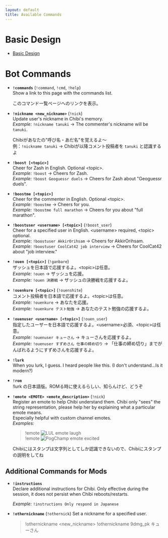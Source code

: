 ```yaml
---
layout: default
title: Available Commands
---
```


# Basic Design

- [Basic Design](https://docs.google.com/document/d/e/2PACX-1vQRy2vSl1tzd4_FMRCcILB4qb8lcTMvoB7w8hNFotlLjBSn8Nz7eZfa6bZMWTRFwaMiod_KpwH6Pxyb/pub)

# Bot Commands

- **`!commands`** (`!command`, `!cmd`, `!help`)  
  Show a link to this page with the commands list.  
    
  このコマンド一覧ページへのリンクを表示。  

- **`!nickname <new_nickname>`** (`!nick`)  
  Update user's nickname in Chibi's memory.  
  *Example:* `!nickname tanuki` → The commenter's nickname will be `tanuki`.  
    
  Chibiがあなたの"呼び名・あだ名"を覚えるよ～  
  例：`!nickname tanuki` → Chibiが以降コメント投稿者を `tanuki` と認識するよ  

- **`!boost [<topic>]`**  
  Cheer for Zash in English. Optional \<topic\>.  
  *Example:* `!boost` → Cheers for Zash.  
  *Example:* `!boost Geoguessr duels` → Cheers for Zash about "Geoguessr duels".

- **`!boostme [<topic>]`**  
  Cheer for the commenter in English. Optional \<topic\>.  
  *Example:* `!boostme` → Cheers for you.  
  *Example:* `!boostme full marathon` → Cheers for you about "full marathon".

- **`!boostuser <username> [<topic>]`** (`!boost_user`)  
  Cheer for a specified user in English. \<username\> required, \<topic\> optional.  
  *Example:* `!boostuser AkkirOrihsam` → Cheers for AkkirOrihsam.  
  *Example:* `!boostuser CoolCat42 job interview` → Cheers for CoolCat42 about "job interview."

- **`!ouen [<topic>]`** (`!ganbare`)  
  ザッシュを日本語で応援するよ。\<topic\>は任意。  
  *Example:* `!ouen` → ザッシュを応援。  
  *Example:* `!ouen 決勝戦` → ザッシュの決勝戦を応援するよ。

- **`!ouenkure [<topic>]`** (`!ouenshite`)  
  コメント投稿者を日本語で応援するよ。\<topic\>は任意。  
  *Example:*  `!ouenkure` → あなたを応援。  
  *Example:* `!ouenkure テスト勉強` → あなたのテスト勉強の応援するよ。

- **`!ouenuser <username> [<topic>]`** (`!ouen_user`)  
  指定したユーザーを日本語で応援するよ。\<username\>必須、\<topic\>は任意。  
  *Example:* `!ouenuser キューさん` → キューさんを応援するよ。  
  *Example:* `!ouenuser すずめさん 仕事の締め切り` → 「仕事の締め切り」までがんばれるようにすずめさんを応援するよ。  

- **`!lurk`**  
  When you lurk, I guess. I heard people like this. (I don't understand...Is it modern?)  

- **`!rom`**  
  !lurk の日本語版。ROMる時に使えるらしい、知らんけど、どうぞ

- **`!emote <EMOTE> <emote_description>`** (`!nick`)  
  Register an emote to help Chibi understand them. Chibi only "sees" the string representation, please help her by explaining what a particular emote means.  
  Especially helpful with custom channel emotes.  
  *Examples:*  
  > !emote ![LUL emote](https://static-cdn.jtvnw.net/emoticons/v2/425618/static/light/1.0) laugh  
  > !emote ![PogChamp emote](https://static-cdn.jtvnw.net/emoticons/v2/305954156/default/dark/1.0) excited  
    
  Chibiにはスタンプは文字列としてしか認識できないので、Chibiにスタンプの説明をしてね  

## Additional Commands for Mods

- **`!instructions`**  
  Declare additional instructions for Chibi. Only effective during the session, it does not persist when Chibi reboots/restarts.  

  *Example:* `!instructions Only respond in Japanese`

- **`!othernickname`** (`!othernick`)
  Set a nickname for a specified user.

  > !othernickname <username> <new_nickname>
  > !othernickname 9dmg_pk キューさん